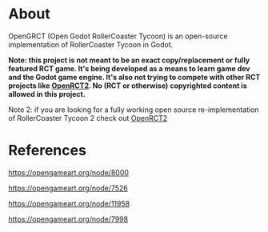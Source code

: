 # About

OpenGRCT (Open Godot RollerCoaster Tycoon) is an open-source implementation of RollerCoaster Tycoon in Godot.

**Note: this project is not meant to be an exact copy/replacement or fully featured RCT game. It's being developed as a means to learn game dev and the Godot game engine. It's also not trying to compete with other RCT projects like [OpenRCT2](https://github.com/OpenRCT2/OpenRCT2/). No (RCT or otherwise) copyrighted content is allowed in this project.**

Note 2: if you are looking for a fully working open source re-implementation of RollerCoaster Tycoon 2 check out [OpenRCT2](https://github.com/OpenRCT2/OpenRCT2/)

# References

https://opengameart.org/node/8000

https://opengameart.org/node/7526

https://opengameart.org/node/11958

https://opengameart.org/node/7998
